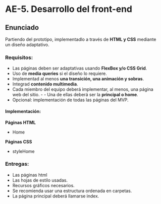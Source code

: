 # AE-5. Desarrollo del front-end

## Enunciado

Partiendo del prototipo, implementadlo a través de **HTML y CSS** mediante un diseño adaptativo.

### Requisitos:

- Las páginas deben ser adaptativas usando **FlexBox y/o CSS Grid**.
- Uso de **media queries** si el diseño lo requiere.
- Implementad al menos **una transición, una animación y sobras**.
- Integrad **contenido multimedia**.
- Cada miembro del equipo deberá implementar, al menos, una página web del sitio. - - Una de ellas deberá ser la **principal o home**.
- Opcional: implementación de todas las páginas del MVP.
 
#### Implementación:

**Páginas HTML**

- Home

**Páginas CSS**

- styleHome

### Entregas:

- Las páginas html
- Las hojas de estilo usadas.
- Recursos gráficos necesarios.
- Se recomienda usar una estructura ordenada en carpetas. 
- La página principal deberá llamarse index.
